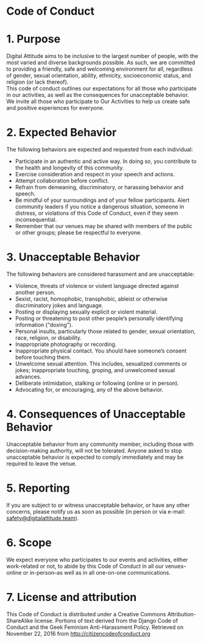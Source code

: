 Code of Conduct
===

# 1. Purpose
Digital Attitude aims to be inclusive to the largest number of people, with the most varied and diverse backgrounds possible. As such, we are committed to providing a friendly, safe and welcoming environment for all, regardless of gender, sexual orientation, ability, ethnicity, socioeconomic status, and religion (or lack thereof).  
This code of conduct outlines our expectations for all those who participate in our activities, as well as the consequences for unacceptable behavior.  
We invite all those who participate to Our Activities to help us create safe and positive experiences for everyone.

# 2. Expected Behavior
The following behaviors are expected and requested from each individual:

- Participate in an authentic and active way. In doing so, you contribute to the health and longevity of this community.
- Exercise consideration and respect in your speech and actions.
- Attempt collaboration before conflict.
- Refrain from demeaning, discriminatory, or harassing behavior and speech.
- Be mindful of your surroundings and of your fellow participants. Alert community leaders if you notice a dangerous situation, someone in distress, or violations of this Code of Conduct, even if they seem inconsequential.
- Remember that our venues may be shared with members of the public or other groups; please be respectful to everyone.

# 3. Unacceptable Behavior
The following behaviors are considered harassment and are unacceptable:

- Violence, threats of violence or violent language directed against another person.
- Sexist, racist, homophobic, transphobic, ableist or otherwise discriminatory jokes and language.
- Posting or displaying sexually explicit or violent material.
- Posting or threatening to post other people’s personally identifying information ("doxing").
- Personal insults, particularly those related to gender, sexual orientation, race, religion, or disability.
- Inappropriate photography or recording.
- Inappropriate physical contact. You should have someone’s consent before touching them.
- Unwelcome sexual attention. This includes, sexualized comments or jokes; inappropriate touching, groping, and unwelcomed sexual advances.
- Deliberate intimidation, stalking or following (online or in person).
- Advocating for, or encouraging, any of the above behavior.

# 4. Consequences of Unacceptable Behavior
Unacceptable behavior from any community member, including those with decision-making authority, will not be tolerated.
Anyone asked to stop unacceptable behavior is expected to comply immediately and may be required to leave the venue.

# 5. Reporting
If you are subject to or witness unacceptable behavior, or have any other concerns, please notify us as soon as possible (in person or via e-mail: safety@digitalattitude.team).

# 6. Scope
We expect everyone who participates to our events and activities, either work-related or not, to abide by this Code of Conduct in all our venues–online or in-person–as well as in all one-on-one communications.

# 7. License and attribution
This Code of Conduct is distributed under a Creative Commons Attribution-ShareAlike license.
Portions of text derived from the Django Code of Conduct and the Geek Feminism Anti-Harassment Policy.
Retrieved on November 22, 2016 from http://citizencodeofconduct.org
